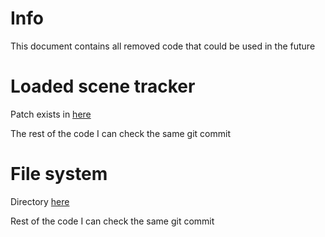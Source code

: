 ﻿# Info

This document contains all removed code that could be used in the future

# Loaded scene tracker

Patch exists
in [here](https://github.com/Eddio0141/UniTAS/blob/7f1915b5dd4f2fd1d67e127aba42af79a983b348/UniTAS/Plugin/Patches/RawPatches/SceneTrackerPatch.cs#LL20C9-L20C9)

The rest of the code I can check the same git commit

# File system

Directory [here](https://github.com/Eddio0141/UniTAS/tree/bef8edc1b135470f799097b6dbccc5316cba33cf/UniTAS/Plugin/Services/VirtualEnvironment/InnerState/FileSystem)

Rest of the code I can check the same git commit